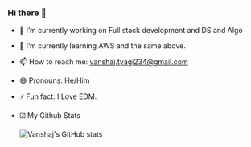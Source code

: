 ### Hi there 👋

<!--
**vanshajtyagi/vanshajtyagi** is a ✨ _special_ ✨ repository because its `README.md` (this file) appears on your GitHub profile.

Here are some ideas to get you started:
-->
- 🔭 I’m currently working on Full stack development and DS and Algo
- 🌱 I’m currently learning AWS and the same above.
- 📫 How to reach me: vanshaj.tyagi234@gmail.com
- 😄 Pronouns: He/Him
- ⚡ Fun fact: I Love EDM.
- ☑️ My Github Stats



     ![Vanshaj's GitHub stats](https://github-readme-stats.vercel.app/api?username=vanshajtyagi)
<!--

- 👯 I’m looking to collaborate on ...
- 🤔 I’m looking for help with ...
- 💬 Ask me about ...
-  -->
